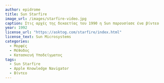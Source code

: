 ```yaml
---
author: epidrome
title: Sun Starfire 
image_url: /images/starfire-video.jpg
caption: Στις αρχές της δεκαετίας του 1990 η Sun παρουσίασε ένα βίντεο με μια μεγάλη επιτραπέζια συσκευή χειρονομίας, η οποία βασίζεται στη συνεργασία μέσω τηλεδιάσκεψης με βίντεο, στην οποία η πρωταγωνίστρια εργάζεται από το σπίτι της. Το βίντεο υπόδειγμα χρησιμοποιεί την τεχνική της μπλε οθόνης για να εισάγει τις πρόσθετες ροές βίντεο πάνω στο αρχικό σκηνοθετημένο βίντεο. 
year: 1992 
license_url: "https://asktog.com/starfire/index.html" 
license_text: Sun Microsystems 
categories:
  - Μορφές 
  - Μέθοδος 
  - Κατασκευή Υποδείγματος 
tags:
  - Sun Starfire 
  - Apple Knowledge Navigator 
  - Βίντεο
---
```

